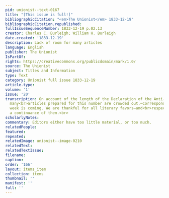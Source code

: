 ```yaml
---
pid: unionist--text-0167
title: "[This issue is full!]"
bibliographicCitation: "<em>The Unionist</em> 1833-12-19"
bibliographicCitation.republished: 
fullIssueSequenceNumber: 1833-12-19 p.02.13
creator: Charles C. Burleigh; William H. Burleigh
date.created: '1833-12-19'
description: Lack of room for many articles
language: English
publisher: The Unionist
IsPartOf: 
rights: https://creativecommons.org/publicdomain/mark/1.0/
source: The Unionist
subject: Titles and Information
type: Text
category: Unionist full issue 1833-12-19
article.type: 
volume: '1'
issue: '20'
transcription: On account of the length of the Declaration of the Anti-Slavery Convention,
  many<br>articles prepared for this number are crowded out.—Correspondents must have<br>patience—another
  week is coming. We are thankful for all literary favors—and<br>respectfully request
  a continuance of them.<br>
scholarlyNotes: 
commentary: Editors either have too little material, or too much.
relatedPeople: 
featured: 
repeated: 
relatedImage: unionist--image-0210
relatedText: 
relatedTextIssue: 
filename: 
caption: 
order: '166'
layout: items_item
collection: items
thumbnail: ''
manifest: ''
full: ''
---
```

